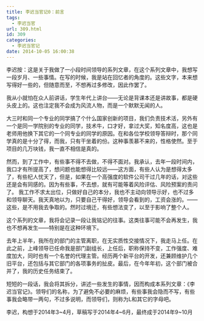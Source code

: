 ```yaml
---
title: 李迟当官记0：前言
tags:
  - 李迟当官
url: 309.html
id: 309
categories:
  - 李迟当官记
date: 2014-10-05 16:00:38
---
```


李迟按：这是关于我做了一小段时间领导的系列文章，在这个系列文章中，我想写一段岁月、一些事情。在写的时候，我是站在回忆者的角度的。这些文字，本来想写得好一些的，但随意而至，不想再过多修改，因此作罢了。 

我从小就怕在众人前讲话，学生年代上讲台——无论是背课本还是讲故事，都是硬头皮上的。这也注定我不会成为风流人物，而是一个默默无闻的人。 
<!-- more -->
大三时和同一个专业的同学搞了个什么国家创新的项目，我们负责技术活，另外有一个是同一学院别的专业的同学，技术牛，口才好，拿过大奖，知名度高，这也是老师用他换下其它的一个同专业的同学的原因。在和各位学校领导答辩时，那个同学真的是十分了得，而我，只有干坐着的份。这种事羡慕不来的，性格使然。至于项目的几万块钱，我一直不相信是真的。 

然而，到了工作中，有些事不得不去做，不得不面对。我承认，去年一段时间内，我口才有所提高了，想问题也能想得比较远——这方面，有些人认为是想得太多了，有些杞人忧天了，但是，如果在一个高强度的软件公司干过几年的话，对这些还是会有同感的。因为有些事，不去想，就有可能等着风险评估、风险预案的责问了。 我工作不求太出位，只做好自己的本分，我也不主动向领导示好，也不过多和领导聊天。我天真地以为，只要自己干得好，领导会看到的，工资会涨的。——这些，是不用我去争取的。然时过境迁，有些想法变了，以至于影响了整个人。 

这个系列的文章，我将会记录一段让我铭记的往事。这类往事可能不会再发生，我也不想再发生——特别是在这种环境下。 

去年上半年，我所在的部门的主管离职，在无实质性交接情况下，我走马上任。在此之前，上峰领导已任命我是部门副组长，上任后，职称保持不变，工作强度、难度加大，同时也有一个名誉的代理主管。经历两个新平台的开发，还兼顾维护几个旧平台，还包括与其它部门的各项事务的扯皮。最后，在今年年初，这个部门被合并了，我的历史任务结束了。 

短短的一段话，我会将其拆分，讲述一些发生的事情，因而构成本系列文章：《李迟当官记》。领导们的名称，为了避免不必要的麻烦，有些事我会隐而不写，有些事我会略带一两句，不过多说明，而领导们，则称为L和其它的字母吧。 

李迟，构想于2014年3~4月，草稿写于2014年4~6月，最终成于2014年9~10月